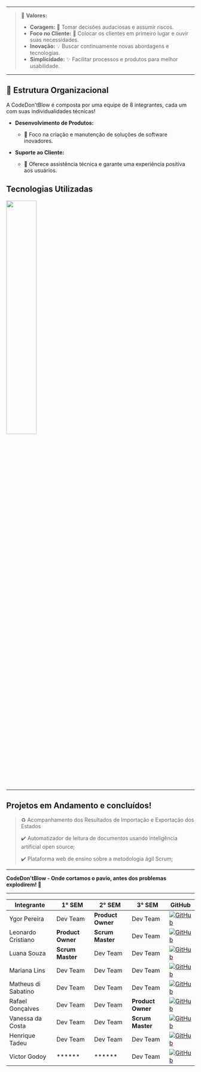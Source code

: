 <!--<div style="display: flex; justify-content: space-between; align-items: center;">
  <span>
    <a href="https://git.io/typing-svg">
      <img src="https://lh3.googleusercontent.com/pw/AP1GczM_sdXQctMBKJ-lMinmbrVuEJC-I_hgdWNRH0HmzJM-fuUdQZUtATBiIV8xZap0A019jIcoKLf05aBEB8FK4kch6Ce699EXWBkT-qbr8XiHQDrFVXi1-ecPWxvLRHYhnW2GUgoHeTeKfx1E1xJkGLzp_w=w500-h500-s-no" style="width: 40%;" />
    </a>
  </span>
  <span>
    <img src="https://64.media.tumblr.com/96ef5e97b655cc4b8c128abdab099e33/tumblr_mv8yr7nOhT1rhg4x8o1_500.gif" style="width: 55%;" />
  </span>
</div>
-->




---

> 👔 **Valores:** 
> - **Coragem:** 💪 Tomar decisões audaciosas e assumir riscos.
> - **Foco no Cliente:** 👥 Colocar os clientes em primeiro lugar e ouvir suas necessidades.
> - **Inovação:** 💡 Buscar continuamente novas abordagens e tecnologias.
> - **Simplicidade:** ✨ Facilitar processos e produtos para melhor usabilidade.

---

## 🎈 Estrutura Organizacional

A CodeDon'tBlow é composta por uma equipe de 8 integrantes, cada um com suas individualidades técnicas!
- **Desenvolvimento de Produtos:** 
  - 🔨 Foco na criação e manutenção de soluções de software inovadores.
  
- **Suporte ao Cliente:** 
  - 📩 Oferece assistência técnica e garante uma experiência positiva aos usuários.

## Tecnologias Utilizadas

<div align="left">
  <img src="https://skillicons.dev/icons?i=html,css,js,tailwind,git,python,flask,java,aws,mysql,idea,ts&perline=6" style="width: 40%;" />
</div>

---

## Projetos em Andamento e concluídos!
> ♻️  Acompanhamento dos Resultados de Importação e Exportação dos Estados
>
> ✔️ Automatizador de leitura de documentos usando inteligência artificial open source;
> 
> ✔️ Plataforma web de ensino sobre a metodologia ágil Scrum;

---

**CodeDon'tBlow - Onde cortamos o pavio, antes dos problemas explodirem! 🎉**

---


| Integrante | 1° SEM | 2° SEM | 3° SEM | GitHub | 
|---|---|---|---|---|
| Ygor Pereira | Dev Team | **Product Owner** |Dev Team| [![GitHub](https://img.shields.io/badge/GitHub-111217?style=flat-square&logo=github&logoColor=white)](https://github.com/YgorPereira) | 
| Leonardo Cristiano | **Product Owner** | **Scrum Master** |Dev Team| [![GitHub](https://img.shields.io/badge/GitHub-111217?style=flat-square&logo=github&logoColor=white)](https://github.com/Leonardo-dSouza) | 
| Luana Souza | **Scrum Master** | Dev Team |Dev Team| [![GitHub](https://img.shields.io/badge/GitHub-111217?style=flat-square&logo=github&logoColor=white)](https://github.com/luanaapms) | 
| Mariana Lins | Dev Team | Dev Team |Dev Team| [![GitHub](https://img.shields.io/badge/GitHub-111217?style=flat-square&logo=github&logoColor=white)](https://github.com/mariana-lins) | 
| Matheus di Sabatino | Dev Team | Dev Team |Dev Team| [![GitHub](https://img.shields.io/badge/GitHub-111217?style=flat-square&logo=github&logoColor=white)](https://github.com/Omathzao) |
| Rafael Gonçalves | Dev Team | Dev Team |**Product Owner**| [![GitHub](https://img.shields.io/badge/GitHub-111217?style=flat-square&logo=github&logoColor=white)](https://github.com/EstupendoG) 
| Vanessa da Costa | Dev Team | Dev Team |**Scrum Master**| [![GitHub](https://img.shields.io/badge/GitHub-111217?style=flat-square&logo=github&logoColor=white)](https://github.com/Doryumi) | 
| Henrique Tadeu | Dev Team | Dev Team |Dev Team| [![GitHub](https://img.shields.io/badge/GitHub-111217?style=flat-square&logo=github&logoColor=white)](https://github.com/henrySilverIX) | 
| Victor Godoy | ****** |******|Dev Team|  [![GitHub](https://img.shields.io/badge/GitHub-111217?style=flat-square&logo=github&logoColor=white)](https://github.com/victorrgodoy) |


